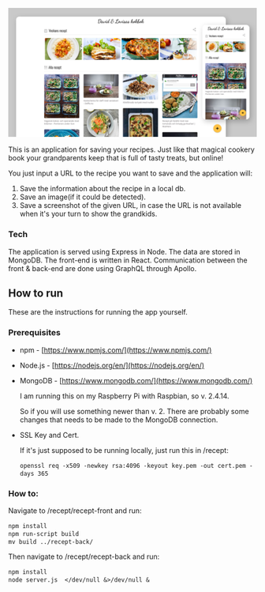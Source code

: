 ![Alt text](recipes.png?raw=true "Meal planner UI")

This is an application for saving your recipes. Just like that magical cookery book your grandparents keep that is full of tasty treats, but online!

You just input a URL to the recipe you want to save and the application will:
1. Save the information about the recipe in a local db.
2. Save an image(if it could be detected).
3. Save a screenshot of the given URL, in case the URL is not available when it's your turn to show the grandkids.

### Tech
The application is served using Express in Node.
The data are stored in MongoDB.
The front-end is written in React.
Communication between the front & back-end are done using GraphQL through Apollo.

How to run
------
These are the instructions for running the app yourself.

### Prerequisites
* npm - [https://www.npmjs.com/](https://www.npmjs.com/)
* Node.js - [https://nodejs.org/en/](https://nodejs.org/en/)
* MongoDB - [https://www.mongodb.com/](https://www.mongodb.com/)

    I am running this on my Raspberry Pi with Raspbian, so v. 2.4.14.

    So if you will use something newer than v. 2. There are probably some changes that needs to be made to the MongoDB connection.
* SSL Key and Cert.

    If it's just supposed to be running locally, just run this in /recept:

    ```
    openssl req -x509 -newkey rsa:4096 -keyout key.pem -out cert.pem -days 365
    ```

### How to:
Navigate to /recept/recept-front and run:
```
npm install
npm run-script build
mv build ../recept-back/
```
Then navigate to /recept/recept-back and run:
```
npm install
node server.js  </dev/null &>/dev/null &
```